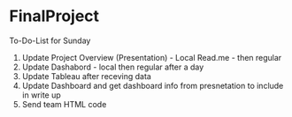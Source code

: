 # FinalProject

To-Do-List for Sunday
1. Update Project Overview (Presentation) - Local Read.me - then regular
2. Update Dashabord - local then regular after a day
3. Update Tableau after receving data
4. Update Dashboard and get dashboard info from presnetation to include in write up
5. Send team HTML code
